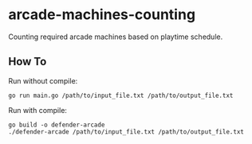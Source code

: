 # arcade-machines-counting

Counting required arcade machines based on playtime schedule.

## How To

Run without compile:

```shell
go run main.go /path/to/input_file.txt /path/to/output_file.txt
```

Run with compile:

```shell
go build -o defender-arcade
./defender-arcade /path/to/input_file.txt /path/to/output_file.txt
```
